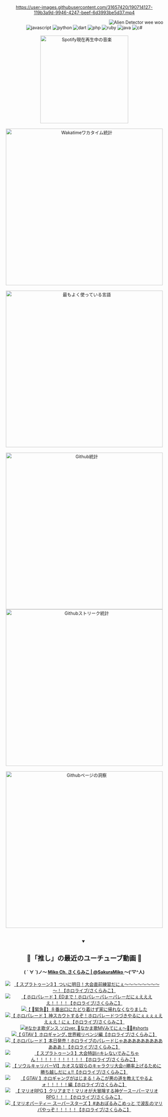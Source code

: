 <!-- START: HERO IMAGE GIF ////////// ////////// ////////// -->
<!-- <img src="@/../assets/img/gaming/ghost-of-tsushima.gif" width="100%"  alt="nellyXinwei's Hero Gif Image"/> -->
<!-- END: HERO IMAGE GIF ////////// ////////// ////////// -->

<div align="center" >  
  
<!-- START:ワンピース 第1015話「ルフィはRED ROCを使う」 -->
<https://user-images.githubusercontent.com/31657420/190714127-119b3a9d-9946-4247-beef-6d3993be5d37.mp4>
<!-- END:ワンピース 第1015話「ルフィはRED ROCを使う」 -->

<!-- START:VISITOR COUNTER -->
<div width="100%" align="right">
<img src="https://komarev.com/ghpvc/?username=nellyXinwei&label=🛸&color=grey&style=for-the-badge&labelcolor=ffffff" alt="Alien Detector wee woo"/>
</div>
<!-- END:VISITOR COUNTER -->

<!-- START: PROGRAMMING LANGUAGES -->
<!-- 色彩 Color Scheme:
#961E3A, #8A0D42, #5A0640, #4F265E, #2B355A, #3E759B, #CC4246,
#BB2649, #AD1052, #700750, #633075, #364270, #4E92C2, #FF5357
Sauce: https://www.webcreatorbox.com/inspiration/pantone-2023
-->

<img src="https://img.shields.io/badge/javascript%20-%23BB2649.svg?&style=for-the-badge&logo=javascript&logoColor=white&labelColor=961E3A" alt="javascript"/>
<img src="https://img.shields.io/badge/python%20-%23AD1052.svg?&style=for-the-badge&logo=python&logoColor=white&labelColor=8A0D42" alt="python" />
<img src="https://img.shields.io/badge/dart%20-%23700750.svg?&style=for-the-badge&logo=dart&logoColor=white&labelColor=5A0640" alt="dart"/>
<img src="https://img.shields.io/badge/php%20-%23633075.svg?&style=for-the-badge&logo=php&logoColor=white&labelColor=4F265E" alt="php"/>
<img src="https://img.shields.io/badge/ruby%20-%23364270.svg?&style=for-the-badge&logo=ruby&logoColor=white&labelColor=2B355A" alt="ruby"/>
<img src="https://img.shields.io/badge/java%20-%234E92C2.svg?&style=for-the-badge&logo=openjdk&logoColor=white&labelColor=3E759B" alt="java"/>
<img src="https://img.shields.io/badge/c%23-%23FF5357.svg?style=for-the-badge&logo=c-sharp&logoColor=white&labelColor=CC4246" alt="c#"/>  
<!-- END: PROGRAMMING LANGUAGES -->

<br>
<br>

<!-- START: MUSIC STATUS -->
  <!-- <a href="https://newojima-gsrs-20220114.vercel.app/api/now-playing?open">
    <img src="https://newojima-gsrs-20220114.vercel.app/api/now-playing" alt="Spotify現在再生中の音楽">
  </a> -->
  <img src="https://newojima-grss-20230114.vercel.app/api/spotify?border_color=transparent" alt="Spotify現在再生中の音楽" width="280px">
<!-- END: MUSIC STATUS -->

<br>
<br>

<!-- START: GITHUB STATUS -->
<!-- 色彩 Color Scheme:  #BB2649, #AD1052, #700750, #633075 -->
<img align="center" src="https://newojima-grs-20230109.vercel.app/api/wakatime?username=njtalba5127&layout=compact&langs_count=10&locale=ja&hide_title=false&title_color=fff&hide_border=true&text_color=fff&bg_color=BB2649,BB2649,633075,633075&hide=other,css,html,bash,xml,git%20config,makefile,properties,yaml,markdown,text,json,jsx" alt="Wakatimeワカタイム統計" width="500px"/>

<br>
<br>

<!-- 色彩 Color Scheme:  #633075, #364270, #4E92C2 -->
  <img align="center" src="https://newojima-grs-20230109.vercel.app/api/top-langs?username=njtalba5127&layout=compact&text_color=fff&icon_color=fff&hide_border=true&&locale=ja&hide_title=false&title_color=fff&include_all_commits=true&card_width=445&langs_count=11&hide=c%23,powershell,shaderlab,hlsl,makefile,jupyter%20notebook,python,html,css,shell,batchfile,less,liquid,hack,scss&bg_color=4F265E,633075,4E92C2" alt="最もよく使っている言語" width="500px"/>

<br>
<br>

<!-- 色彩 Color Scheme:  #4E92C2, #FF5357 -->
  <img align="center" src="https://newojima-grs-20230109.vercel.app/api?username=njtalba5127&rank_icon=github&show_icons=true&&locale=ja&title_color=fff&text_color=fff&icon_color=fff&hide_border=true&hide_title=false&count_private=true&include_all_commits=true&card_width=495&disable_animations=true&bg_color=4E92C2,4E92C2,FF5357" alt="Github統計" width="500px"/>

<br>

<img align="center" src="https://streak-stats.demolab.com?user=njtalba5127&theme=dark&hide_border=true&locale=ja&ring=BB2649&stroke=222222&background=151515&sideLabels=BB2649&currStreakLabel=ffffff&border=BB2649&fire=FF5357&currStreakNum=ffffff&sideNums=FF5357&dates=ffffff" alt="Githubストリーク統計" width="500px"/>

<br>
<br>

  <img align="center" width="500px" src="@/../assets/img/page-insights.svg" alt="Githubページの洞察"/>
  
</div>
<!-- END: GITHUB STATUS -->

<br>
<br>

<div align="center">
<details open>
  <summary>

  </summary>

  <h2 align="center">🌸「推し」の最近のユーチューブ動画 🌸</h2>
  <h4>
  ( ´ ∀ `)ノ～ 
  <a href="https://www.youtube.com/@SakuraMiko">Miko Ch. さくらみこ | @SakuraMiko
  </a>
   ～('▽^人)
  </h4>

  <!-- BEGIN YOUTUBE-CARDS -->
<a href="https://www.youtube.com/watch?v=-3CY8mGmnqg"><img src="https://ytcards.demolab.com/?id=-3CY8mGmnqg&title=%E3%80%90+%E3%82%B9%E3%83%97%E3%83%A9%E3%83%88%E3%82%A5%E3%83%BC%E3%83%B33+%E3%80%91%E3%81%A4%E3%81%84%E3%81%AB%E6%98%8E%E6%97%A5%EF%BC%81%E5%A4%A7%E4%BC%9A%E7%9B%B4%E5%89%8D%E7%B7%B4%E7%BF%92%E3%81%A0%E3%81%AB%E3%81%87%EF%BD%9E%EF%BD%9E%EF%BD%9E%EF%BD%9E%EF%BD%9E%EF%BD%9E%EF%BD%9E%EF%BD%9E%EF%BD%9E%EF%BC%81%E3%80%90%E3%83%9B%E3%83%AD%E3%83%A9%E3%82%A4%E3%83%96%2F%E3%81%95%E3%81%8F%E3%82%89%E3%81%BF%E3%81%93%E3%80%91&lang=ja&timestamp=1702034209&background_color=%230d1117&title_color=%23ffffff&stats_color=%23dedede&max_title_lines=1&width=187&border_radius=5&duration=0" alt="【 スプラトゥーン3 】ついに明日！大会直前練習だにぇ～～～～～～～～～！【ホロライブ/さくらみこ】" title="【 スプラトゥーン3 】ついに明日！大会直前練習だにぇ～～～～～～～～～！【ホロライブ/さくらみこ】"></a>
<a href="https://www.youtube.com/watch?v=TxTR0uFzb_w"><img src="https://ytcards.demolab.com/?id=TxTR0uFzb_w&title=%E3%80%90+%E3%83%9B%E3%83%AD%E3%83%91%E3%83%AC%E3%83%BC%E3%83%89+%E3%80%91ED%E3%81%BE%E3%81%A7%EF%BC%81%E3%83%9B%E3%83%AD%E3%83%91%E3%83%AC%E3%83%BC%E3%83%91%E3%83%AC%E3%83%BC%E3%83%91%E3%83%AC%E3%83%BC%E3%81%A0%E3%81%AB%E3%81%87%E3%81%88%E3%81%88%E3%81%88%E3%81%88%EF%BC%81%EF%BC%81%EF%BC%81%EF%BC%81%E3%80%90%E3%83%9B%E3%83%AD%E3%83%A9%E3%82%A4%E3%83%96%2F%E3%81%95%E3%81%8F%E3%82%89%E3%81%BF%E3%81%93%E3%80%91&lang=ja&timestamp=1701879036&background_color=%230d1117&title_color=%23ffffff&stats_color=%23dedede&max_title_lines=1&width=187&border_radius=5&duration=14106" alt="【 ホロパレード 】EDまで！ホロパレーパレーパレーだにぇええええ！！！！【ホロライブ/さくらみこ】" title="【 ホロパレード 】EDまで！ホロパレーパレーパレーだにぇええええ！！！！【ホロライブ/さくらみこ】"></a>
<a href="https://www.youtube.com/watch?v=s6Y2YB1nByg"><img src="https://ytcards.demolab.com/?id=s6Y2YB1nByg&title=%E3%80%90+%F0%9F%9A%A8%E7%B7%8A%E6%80%A5%F0%9F%9A%A8%E3%80%91%EF%BC%98%E7%95%AA%E5%87%BA%E5%8F%A3%E3%81%AB%E3%81%9F%E3%81%A9%E3%82%8A%E7%9D%80%E3%81%91%E3%81%9A%E5%AE%B6%E3%81%AB%E5%B8%B0%E3%82%8C%E3%81%AA%E3%81%8F%E3%81%AA%E3%82%8A%E3%81%BE%E3%81%97%E3%81%9F&lang=ja&timestamp=1701789439&background_color=%230d1117&title_color=%23ffffff&stats_color=%23dedede&max_title_lines=1&width=187&border_radius=5&duration=10798" alt="【 🚨緊急🚨】８番出口にたどり着けず家に帰れなくなりました" title="【 🚨緊急🚨】８番出口にたどり着けず家に帰れなくなりました"></a>
<a href="https://www.youtube.com/watch?v=s1HP_axFVaY"><img src="https://ytcards.demolab.com/?id=s1HP_axFVaY&title=%E3%80%90+%E3%83%9B%E3%83%AD%E3%83%91%E3%83%AC%E3%83%BC%E3%83%89+%E3%80%91%E7%A5%9E%E3%82%B9%E3%82%AB%E3%82%A6%E3%83%88%E3%81%99%E3%82%8B%E3%81%9E%EF%BC%81%E3%83%9B%E3%83%AD%E3%83%91%E3%83%AC%E3%83%BC%E3%83%89%E3%81%A4%E3%81%A5%E3%81%8D%E3%82%84%E3%82%8B%E3%81%AB%E3%81%87%E3%81%87%E3%81%87%E3%81%87%E3%81%88%E3%81%88%E3%81%87%E3%81%88%EF%BC%81%E3%81%AB%E3%81%87%E3%80%90%E3%83%9B%E3%83%AD%E3%83%A9%E3%82%A4%E3%83%96%2F%E3%81%95%E3%81%8F%E3%82%89%E3%81%BF%E3%81%93%E3%80%91&lang=ja&timestamp=1701624991&background_color=%230d1117&title_color=%23ffffff&stats_color=%23dedede&max_title_lines=1&width=187&border_radius=5&duration=19185" alt="【 ホロパレード 】神スカウトするぞ！ホロパレードつづきやるにぇぇぇぇええぇえ！にぇ【ホロライブ/さくらみこ】" title="【 ホロパレード 】神スカウトするぞ！ホロパレードつづきやるにぇぇぇぇええぇえ！にぇ【ホロライブ/さくらみこ】"></a>
<a href="https://www.youtube.com/watch?v=UTCWlxxR1jU"><img src="https://ytcards.demolab.com/?id=UTCWlxxR1jU&title=%23%E3%81%AA%E3%81%8B%E3%81%BE%E6%AD%8C%E3%83%80%E3%83%B3%E3%82%B9+%E3%82%BD%E3%83%ADver.+%F0%9F%A9%B7%E3%81%AA%E3%81%8B%E3%81%BE%E6%AD%8CMV%E3%81%BF%E3%81%A6%E3%81%AB%E3%81%87%E3%80%9C%F0%9F%A5%B3%F0%9F%8E%89%23shorts&lang=ja&timestamp=1701594019&background_color=%230d1117&title_color=%23ffffff&stats_color=%23dedede&max_title_lines=1&width=187&border_radius=5&duration=23" alt="#なかま歌ダンス ソロver. 🩷なかま歌MVみてにぇ〜🥳🎉#shorts" title="#なかま歌ダンス ソロver. 🩷なかま歌MVみてにぇ〜🥳🎉#shorts"></a>
<a href="https://www.youtube.com/watch?v=nmNjLLFcgYY"><img src="https://ytcards.demolab.com/?id=nmNjLLFcgYY&title=%E3%80%90+GTAV+%E3%80%91%E3%83%9B%E3%83%AD%E3%82%AE%E3%83%A3%E3%83%B3%E3%82%B0%EF%BD%A4%E4%B8%96%E7%95%8C%E6%88%A6%E3%83%AA%E3%83%99%E3%83%B3%E3%82%B8%E7%B7%A8%E3%80%90%E3%83%9B%E3%83%AD%E3%83%A9%E3%82%A4%E3%83%96%2F%E3%81%95%E3%81%8F%E3%82%89%E3%81%BF%E3%81%93%E3%80%91&lang=ja&timestamp=1701438354&background_color=%230d1117&title_color=%23ffffff&stats_color=%23dedede&max_title_lines=1&width=187&border_radius=5&duration=5676" alt="【 GTAV 】ホロギャング､世界戦リベンジ編【ホロライブ/さくらみこ】" title="【 GTAV 】ホロギャング､世界戦リベンジ編【ホロライブ/さくらみこ】"></a>
<a href="https://www.youtube.com/watch?v=ixaaBccNolc"><img src="https://ytcards.demolab.com/?id=ixaaBccNolc&title=%E3%80%90+%E3%83%9B%E3%83%AD%E3%83%91%E3%83%AC%E3%83%BC%E3%83%89+%E3%80%91%E6%9C%AC%E6%97%A5%E7%99%BA%E5%A3%B2%EF%BC%81%E3%83%9B%E3%83%AD%E3%83%A9%E3%82%A4%E3%83%96%E3%81%AE%E3%83%91%E3%83%AC%E3%83%BC%E3%83%89%E3%81%98%E3%82%83%E3%81%82%E3%81%82%E3%81%82%E3%81%82%E3%81%82%E3%81%82%E3%81%82%E3%81%82%E3%81%82%E3%81%82%E3%81%82%E3%81%82%EF%BC%81%E3%80%90%E3%83%9B%E3%83%AD%E3%83%A9%E3%82%A4%E3%83%96%2F%E3%81%95%E3%81%8F%E3%82%89%E3%81%BF%E3%81%93%E3%80%91&lang=ja&timestamp=1701431389&background_color=%230d1117&title_color=%23ffffff&stats_color=%23dedede&max_title_lines=1&width=187&border_radius=5&duration=6032" alt="【 ホロパレード 】本日発売！ホロライブのパレードじゃああああああああああああ！【ホロライブ/さくらみこ】" title="【 ホロパレード 】本日発売！ホロライブのパレードじゃああああああああああああ！【ホロライブ/さくらみこ】"></a>
<a href="https://www.youtube.com/watch?v=qcLZ0SwJH5w"><img src="https://ytcards.demolab.com/?id=qcLZ0SwJH5w&title=%E3%80%90+%E3%82%B9%E3%83%97%E3%83%A9%E3%83%88%E3%82%A5%E3%83%BC%E3%83%B33+%E3%80%91%E5%A4%A7%E4%BC%9A%E7%89%B9%E8%A8%93%F0%9F%94%A5%E3%82%AD%E3%83%AC%E3%81%AA%E3%81%84%E3%81%A7%E3%81%BF%E3%81%93%E3%81%A1%E3%82%83%E3%82%93%EF%BC%81%EF%BC%81%EF%BC%81%EF%BC%81%EF%BC%81%EF%BC%81%EF%BC%81%EF%BC%81%EF%BC%81%EF%BC%81%EF%BC%81%E3%80%90%E3%83%9B%E3%83%AD%E3%83%A9%E3%82%A4%E3%83%96%2F%E3%81%95%E3%81%8F%E3%82%89%E3%81%BF%E3%81%93%E3%80%91&lang=ja&timestamp=1701268021&background_color=%230d1117&title_color=%23ffffff&stats_color=%23dedede&max_title_lines=1&width=187&border_radius=5&duration=4389" alt="【 スプラトゥーン3 】大会特訓🔥キレないでみこちゃん！！！！！！！！！！！【ホロライブ/さくらみこ】" title="【 スプラトゥーン3 】大会特訓🔥キレないでみこちゃん！！！！！！！！！！！【ホロライブ/さくらみこ】"></a>
<a href="https://www.youtube.com/watch?v=LOXXU6PdnLg"><img src="https://ytcards.demolab.com/?id=LOXXU6PdnLg&title=%E3%80%90+%E3%82%BD%E3%82%A6%E3%83%AB%E3%82%AD%E3%83%A3%E3%83%AA%E3%83%90%E3%83%BC%E2%85%A5%E3%80%91%E3%82%AB%E3%82%AA%E3%82%B9%E3%81%AA%E5%A5%B4%E3%82%89%E3%81%AE%E3%82%AD%E3%83%A3%E3%83%A9%E3%82%AF%E3%83%AA%E5%A4%A7%E4%BC%9A%F0%9F%94%A5%E5%8B%9D%E7%8E%87%E4%B8%8A%E3%81%92%E3%82%8B%E3%81%9F%E3%82%81%E3%81%AB%E5%8B%9D%E3%81%A1%E8%B6%8A%E3%81%97%E3%81%A0%E3%81%AB%E3%81%87%E2%80%BC%E3%80%90%E3%83%9B%E3%83%AD%E3%83%A9%E3%82%A4%E3%83%96%2F%E3%81%95%E3%81%8F%E3%82%89%E3%81%BF%E3%81%93%E3%80%91&lang=ja&timestamp=1701102621&background_color=%230d1117&title_color=%23ffffff&stats_color=%23dedede&max_title_lines=1&width=187&border_radius=5&duration=11719" alt="【 ソウルキャリバーⅥ】カオスな奴らのキャラクリ大会🔥勝率上げるために勝ち越しだにぇ‼【ホロライブ/さくらみこ】" title="【 ソウルキャリバーⅥ】カオスな奴らのキャラクリ大会🔥勝率上げるために勝ち越しだにぇ‼【ホロライブ/さくらみこ】"></a>
<a href="https://www.youtube.com/watch?v=EGDRATf9QNw"><img src="https://ytcards.demolab.com/?id=EGDRATf9QNw&title=%E3%80%90+GTAV+%E3%80%91%E3%83%9B%E3%83%AD%E3%82%AE%E3%83%A3%E3%83%B3%E3%82%B0%E3%81%8C%E3%81%AF%E3%81%98%E3%81%BE%E3%82%8B%EF%BC%81%E3%81%BF%E3%81%93%E3%81%8C%E6%82%AA%E3%81%AE%E9%81%93%E3%82%92%E6%95%99%E3%81%88%E3%81%A6%E3%82%84%E3%82%8B%E3%82%88%E3%82%A9%EF%BC%81%EF%BC%81%EF%BC%81%EF%BC%81%EF%BC%81%E7%B7%A8%E3%80%90%E3%83%9B%E3%83%AD%E3%83%A9%E3%82%A4%E3%83%96%2F%E3%81%95%E3%81%8F%E3%82%89%E3%81%BF%E3%81%93%E3%80%91&lang=ja&timestamp=1701014077&background_color=%230d1117&title_color=%23ffffff&stats_color=%23dedede&max_title_lines=1&width=187&border_radius=5&duration=6643" alt="【 GTAV 】ホロギャングがはじまる！みこが悪の道を教えてやるよォ！！！！！編【ホロライブ/さくらみこ】" title="【 GTAV 】ホロギャングがはじまる！みこが悪の道を教えてやるよォ！！！！！編【ホロライブ/さくらみこ】"></a>
<a href="https://www.youtube.com/watch?v=EXQIb21VvZo"><img src="https://ytcards.demolab.com/?id=EXQIb21VvZo&title=%E3%80%90+%E3%83%9E%E3%83%AA%E3%82%AARPG+%E3%80%91%E3%82%AF%E3%83%AA%E3%82%A2%E3%81%BE%E3%81%A7%EF%BC%81%E3%83%9E%E3%83%AA%E3%82%AA%E3%81%8C%E5%A4%A7%E5%86%92%E9%99%BA%E3%81%99%E3%82%8B%E7%A5%9E%E3%82%B2%E3%83%BC%E3%82%B9%E3%83%BC%E3%83%91%E3%83%BC%E3%83%9E%E3%83%AA%E3%82%AARPG%EF%BC%81%EF%BC%81%EF%BC%81%E3%80%90%E3%83%9B%E3%83%AD%E3%83%A9%E3%82%A4%E3%83%96%2F%E3%81%95%E3%81%8F%E3%82%89%E3%81%BF%E3%81%93%E3%80%91&lang=ja&timestamp=1700962485&background_color=%230d1117&title_color=%23ffffff&stats_color=%23dedede&max_title_lines=1&width=187&border_radius=5&duration=42461" alt="【 マリオRPG 】クリアまで！マリオが大冒険する神ゲースーパーマリオRPG！！！【ホロライブ/さくらみこ】" title="【 マリオRPG 】クリアまで！マリオが大冒険する神ゲースーパーマリオRPG！！！【ホロライブ/さくらみこ】"></a>
<a href="https://www.youtube.com/watch?v=GrYfm_plCrg"><img src="https://ytcards.demolab.com/?id=GrYfm_plCrg&title=%E3%80%90+%E3%83%9E%E3%83%AA%E3%82%AA%E3%83%91%E3%83%BC%E3%83%86%E3%82%A3%E3%83%BC+%E3%82%B9%E3%83%BC%E3%83%91%E3%83%BC%E3%82%B9%E3%82%BF%E3%83%BC%E3%82%BA+%E3%80%91%23%E3%81%82%E3%81%8A%E3%81%BD%E3%82%8B%E3%81%BF%E3%81%93%E3%82%81%E3%81%A3%E3%81%A8+%E3%81%A7%E6%B3%A2%E4%B9%B1%E3%81%AE%E3%83%9E%E3%83%AA%E3%83%91%E3%82%84%E3%81%A3%E3%81%9E%EF%BC%81%EF%BC%81%EF%BC%81%EF%BC%81%EF%BC%81%E3%80%90%E3%83%9B%E3%83%AD%E3%83%A9%E3%82%A4%E3%83%96%2F%E3%81%95%E3%81%8F%E3%82%89%E3%81%BF%E3%81%93%E3%80%91&lang=ja&timestamp=1700836418&background_color=%230d1117&title_color=%23ffffff&stats_color=%23dedede&max_title_lines=1&width=187&border_radius=5&duration=7879" alt="【 マリオパーティー スーパースターズ 】#あおぽるみこめっと で波乱のマリパやっぞ！！！！！【ホロライブ/さくらみこ】" title="【 マリオパーティー スーパースターズ 】#あおぽるみこめっと で波乱のマリパやっぞ！！！！！【ホロライブ/さくらみこ】"></a>
<!-- END YOUTUBE-CARDS -->

</div>
  
</details>
